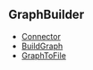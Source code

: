 ## GraphBuilder
* [Connector](./connector/graph/)
* [BuildGraph](./activity/builder/)
* [GraphToFile](./activity/graphtofile/)

